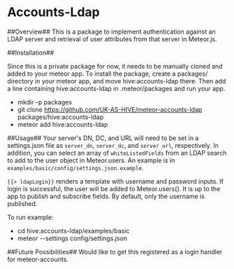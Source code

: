 Accounts-Ldap
==
##Overview##
This is a package to implement authentication against an LDAP server and retrieval of user attributes from that server in Meteor.js.

##Installation##

Since this is a private package for now, it needs to be manually cloned and added to your meteor app. 
To install the package, create a packages/ directory in your meteor app, and move hive:accounts-ldap there. Then add a line containing hive:accounts-ldap in .meteor/packages and run your app.

* mkdir -p packages
* git clone https://github.com/UK-AS-HIVE/meteor-accounts-ldap packages/hive:accounts-ldap
* meteor add hive:accounts-ldap

##Usage##
Your server's DN, DC, and URL will need to be set in a settings.json file as `server_dn`, `server_dc`, and `server_url`, respectively. In addition, you can select an array of `whiteListedFields` from an LDAP search to add to the user object in Meteor.users. An example is in `examples/basic/config/settings.json.example`. 

`{{> ldapLogin}}` renders a template with username and password inputs. If login is successful, the user will be added to Meteor.users(). It is up to the app to publish and subscribe fields. By default, only the username is published.

To run example:
- cd hive:accounts-ldap/examples/basic
- meteor --settings config/settings.json

##Future Possibilities##
Would like to get this registered as a login handler for meteor-accounts.

